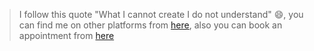 <!--
**alash3al/alash3al** is a ✨ _special_ ✨ repository because its `README.md` (this file) appears on your GitHub profile.

Here are some ideas to get you started:

- 🔭 I’m currently working on ...
- 🌱 I’m currently learning ...
- 👯 I’m looking to collaborate on ...
- 🤔 I’m looking for help with ...
- 💬 Ask me about ...
- 📫 How to reach me: ...
- 😄 Pronouns: ...
- ⚡ Fun fact: ...
-->

> I follow this quote "What I cannot create I do not understand" 😄, you can find me on other platforms from [here](https://alash3al.com/), also you can book an appointment from [here](https://calendar.app.google/THN9c2QiJbsnTz8ZA)

